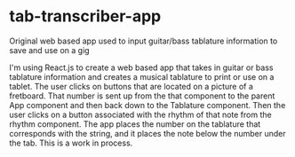 # tab-transcriber-app
Original web based app used to input guitar/bass tablature information to save and use on a gig

I'm using React.js to create a web based app that takes in guitar or bass tablature information and creates a musical tablature to print or use on a tablet. The user clicks on buttons that are located on a picture of a fretboard. That number is sent up from the that component to the parent App component and then back down to the Tablature component. Then the user clicks on a button associated with the rhythm of that note from the rhythm component. The app places the number on the tablature that corresponds with the string, and it places the note below the number under the tab. This is a work in process. 
